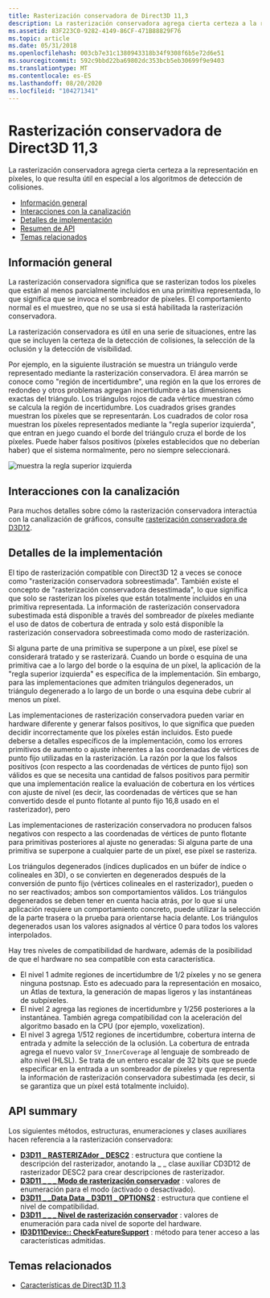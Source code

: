 ```yaml
---
title: Rasterización conservadora de Direct3D 11,3
description: La rasterización conservadora agrega cierta certeza a la representación en píxeles, lo que resulta útil en especial a los algoritmos de detección de colisiones.
ms.assetid: 83F223C0-9282-4149-86CF-471B88829F76
ms.topic: article
ms.date: 05/31/2018
ms.openlocfilehash: 003cb7e31c1380943318b34f9308f6b5e72d6e51
ms.sourcegitcommit: 592c9bbd22ba69802dc353bcb5eb30699f9e9403
ms.translationtype: MT
ms.contentlocale: es-ES
ms.lasthandoff: 08/20/2020
ms.locfileid: "104271341"
---
```

# <a name="direct3d-113-conservative-rasterization"></a>Rasterización conservadora de Direct3D 11,3

La rasterización conservadora agrega cierta certeza a la representación en píxeles, lo que resulta útil en especial a los algoritmos de detección de colisiones.

-   [Información general](#overview)
-   [Interacciones con la canalización](#interactions-with-the-pipeline)
-   [Detalles de implementación](#implementation-details)
-   [Resumen de API](#api-summary)
-   [Temas relacionados](#related-topics)

## <a name="overview"></a>Información general

La rasterización conservadora significa que se rasterizan todos los píxeles que están al menos parcialmente incluidos en una primitiva representada, lo que significa que se invoca el sombreador de píxeles. El comportamiento normal es el muestreo, que no se usa si está habilitada la rasterización conservadora.

La rasterización conservadora es útil en una serie de situaciones, entre las que se incluyen la certeza de la detección de colisiones, la selección de la oclusión y la detección de visibilidad.

Por ejemplo, en la siguiente ilustración se muestra un triángulo verde representado mediante la rasterización conservadora. El área marrón se conoce como "región de incertidumbre", una región en la que los errores de redondeo y otros problemas agregan incertidumbre a las dimensiones exactas del triángulo. Los triángulos rojos de cada vértice muestran cómo se calcula la región de incertidumbre. Los cuadrados grises grandes muestran los píxeles que se representarán. Los cuadrados de color rosa muestran los píxeles representados mediante la "regla superior izquierda", que entran en juego cuando el borde del triángulo cruza el borde de los píxeles. Puede haber falsos positivos (píxeles establecidos que no deberían haber) que el sistema normalmente, pero no siempre seleccionará.

![muestra la regla superior izquierda](images/conservative-rasterization-0.png)

## <a name="interactions-with-the-pipeline"></a>Interacciones con la canalización

Para muchos detalles sobre cómo la rasterización conservadora interactúa con la canalización de gráficos, consulte [rasterización conservadora de D3D12](/windows/desktop/direct3d12/conservative-rasterization).

## <a name="implementation-details"></a>Detalles de la implementación

El tipo de rasterización compatible con Direct3D 12 a veces se conoce como "rasterización conservadora sobreestimada". También existe el concepto de "rasterización conservadora desestimada", lo que significa que solo se rasterizan los píxeles que están totalmente incluidos en una primitiva representada. La información de rasterización conservadora subestimada está disponible a través del sombreador de píxeles mediante el uso de datos de cobertura de entrada y solo está disponible la rasterización conservadora sobreestimada como modo de rasterización.

Si alguna parte de una primitiva se superpone a un píxel, ese píxel se considerará tratado y se rasterizará. Cuando un borde o esquina de una primitiva cae a lo largo del borde o la esquina de un píxel, la aplicación de la "regla superior izquierda" es específica de la implementación. Sin embargo, para las implementaciones que admiten triángulos degenerados, un triángulo degenerado a lo largo de un borde o una esquina debe cubrir al menos un píxel.

Las implementaciones de rasterización conservadora pueden variar en hardware diferente y generar falsos positivos, lo que significa que pueden decidir incorrectamente que los píxeles están incluidos. Esto puede deberse a detalles específicos de la implementación, como los errores primitivos de aumento o ajuste inherentes a las coordenadas de vértices de punto fijo utilizadas en la rasterización. La razón por la que los falsos positivos (con respecto a las coordenadas de vértices de punto fijo) son válidos es que se necesita una cantidad de falsos positivos para permitir que una implementación realice la evaluación de cobertura en los vértices con ajuste de nivel (es decir, las coordenadas de vértices que se han convertido desde el punto flotante al punto fijo 16,8 usado en el rasterizador), pero

Las implementaciones de rasterización conservadora no producen falsos negativos con respecto a las coordenadas de vértices de punto flotante para primitivas posteriores al ajuste no generadas: Si alguna parte de una primitiva se superpone a cualquier parte de un píxel, ese píxel se rasteriza.

Los triángulos degenerados (índices duplicados en un búfer de índice o colineales en 3D), o se convierten en degenerados después de la conversión de punto fijo (vértices colineales en el rasterizador), pueden o no ser reactivados; ambos son comportamientos válidos. Los triángulos degenerados se deben tener en cuenta hacia atrás, por lo que si una aplicación requiere un comportamiento concreto, puede utilizar la selección de la parte trasera o la prueba para orientarse hacia delante. Los triángulos degenerados usan los valores asignados al vértice 0 para todos los valores interpolados.

Hay tres niveles de compatibilidad de hardware, además de la posibilidad de que el hardware no sea compatible con esta característica.

-   El nivel 1 admite regiones de incertidumbre de 1/2 píxeles y no se genera ninguna postsnap. Esto es adecuado para la representación en mosaico, un Atlas de textura, la generación de mapas ligeros y las instantáneas de subpíxeles.
-   El nivel 2 agrega las regiones de incertidumbre y 1/256 posteriores a la instantánea. También agrega compatibilidad con la aceleración del algoritmo basado en la CPU (por ejemplo, voxelization).
-   El nivel 3 agrega 1/512 regiones de incertidumbre, cobertura interna de entrada y admite la selección de la oclusión. La cobertura de entrada agrega el nuevo valor `SV_InnerCoverage` al lenguaje de sombreado de alto nivel (HLSL). Se trata de un entero escalar de 32 bits que se puede especificar en la entrada a un sombreador de píxeles y que representa la información de rasterización conservadora subestimada (es decir, si se garantiza que un píxel está totalmente incluido).

## <a name="api-summary"></a>API summary

Los siguientes métodos, estructuras, enumeraciones y clases auxiliares hacen referencia a la rasterización conservadora:

-   [**D3D11 \_ RASTERIZAdor \_ DESC2**](/windows/desktop/api/D3D11_3/ns-d3d11_3-cd3d11_rasterizer_desc2) : estructura que contiene la descripción del rasterizador, anotando la \_ \_ clase auxiliar CD3D12 de rasterizador DESC2 para crear descripciones de rasterizador.
-   [**D3D11 \_ \_ \_ Modo de rasterización conservador**](/windows/desktop/api/D3D11_3/ne-d3d11_3-d3d11_conservative_rasterization_mode) : valores de enumeración para el modo (activado o desactivado).
-   [**D3D11 \_ \_Data Data \_ D3D11 \_ OPTIONS2**](/windows/desktop/api/D3D11/ns-d3d11-d3d11_feature_data_d3d11_options2) : estructura que contiene el nivel de compatibilidad.
-   [**D3D11 \_ \_ \_ Nivel de rasterización conservador**](/windows/desktop/api/D3D11/ne-d3d11-d3d11_conservative_rasterization_tier) : valores de enumeración para cada nivel de soporte del hardware.
-   [**ID3D11Device:: CheckFeatureSupport**](/windows/desktop/api/D3D11/nf-d3d11-id3d11device-checkfeaturesupport) : método para tener acceso a las características admitidas.

## <a name="related-topics"></a>Temas relacionados
* [Características de Direct3D 11,3](direct3d-11-3-features.md)